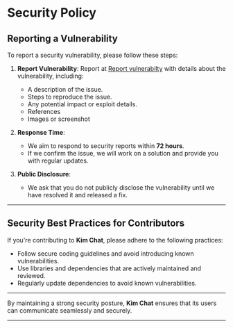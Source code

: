 # Security Policy

## Reporting a Vulnerability
To report a security vulnerability, please follow these steps:

1. **Report Vulnerability**: Report at [Report vulnerabilty](https://github.com/frustateduser/kim_chat/security/advisories) with details about the vulnerability, including:
   - A description of the issue.
   - Steps to reproduce the issue.
   - Any potential impact or exploit details.
   - References
   - Images or screenshot

2. **Response Time**:  
   - We aim to respond to security reports within **72 hours**.
   - If we confirm the issue, we will work on a solution and provide you with regular updates.

3. **Public Disclosure**:  
   - We ask that you do not publicly disclose the vulnerability until we have resolved it and released a fix.

---

## Security Best Practices for Contributors
If you're contributing to **Kim Chat**, please adhere to the following practices:
- Follow secure coding guidelines and avoid introducing known vulnerabilities.
- Use libraries and dependencies that are actively maintained and reviewed.
- Regularly update dependencies to avoid known vulnerabilities.


---

By maintaining a strong security posture, **Kim Chat** ensures that its users can communicate seamlessly and securely.

---
